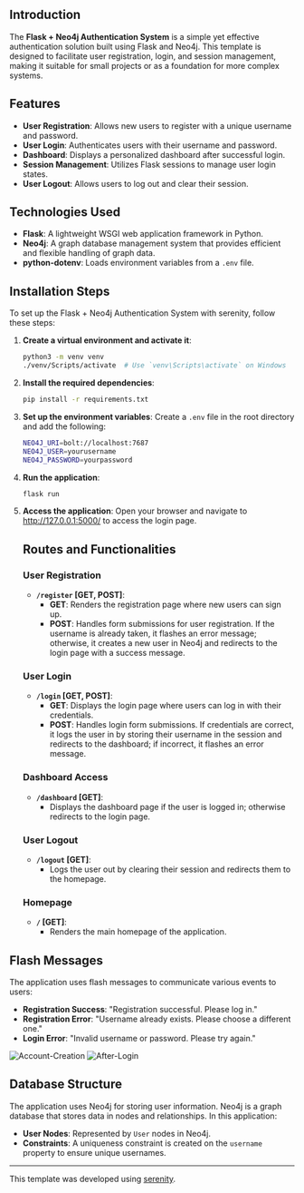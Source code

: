 ## Introduction
The **Flask + Neo4j Authentication System** is a simple yet effective authentication solution built using Flask and Neo4j. This template is designed to facilitate user registration, login, and session management, making it suitable for small projects or as a foundation for more complex systems.

## Features
- **User Registration**: Allows new users to register with a unique username and password.
- **User Login**: Authenticates users with their username and password.
- **Dashboard**: Displays a personalized dashboard after successful login.
- **Session Management**: Utilizes Flask sessions to manage user login states.
- **User Logout**: Allows users to log out and clear their session.

## Technologies Used
- **Flask**: A lightweight WSGI web application framework in Python.
- **Neo4j**: A graph database management system that provides efficient and flexible handling of graph data.
- **python-dotenv**: Loads environment variables from a `.env` file.

## Installation Steps
To set up the Flask + Neo4j Authentication System with serenity, follow these steps:

1. **Create a virtual environment and activate it**:
   ```bash
   python3 -m venv venv
   ./venv/Scripts/activate  # Use `venv\Scripts\activate` on Windows
   ```
2. **Install the required dependencies**:
   ```bash
   pip install -r requirements.txt
   ```
3. **Set up the environment variables**:
   Create a `.env` file in the root directory and add the following:
   ```bash
   NEO4J_URI=bolt://localhost:7687
   NEO4J_USER=yourusername
   NEO4J_PASSWORD=yourpassword
   ```
4. **Run the application**:
   ```bash
   flask run
   ```
5. **Access the application**:
   Open your browser and navigate to http://127.0.0.1:5000/ to access the login page.

   ## Routes and Functionalities

   ### User Registration
   - **`/register` [GET, POST]**:
     - **GET**: Renders the registration page where new users can sign up.
     - **POST**: Handles form submissions for user registration. If the username is already taken, it flashes an error message; otherwise, it creates a new user in Neo4j and redirects to the login page with a success message.
   
   ### User Login
   - **`/login` [GET, POST]**:
     - **GET**: Displays the login page where users can log in with their credentials.
     - **POST**: Handles login form submissions. If credentials are correct, it logs the user in by storing their username in the session and redirects to the dashboard; if incorrect, it flashes an error message.
   
   ### Dashboard Access
   - **`/dashboard` [GET]**:
     - Displays the dashboard page if the user is logged in; otherwise redirects to the login page.
   
   ### User Logout
   - **`/logout` [GET]**:
     - Logs the user out by clearing their session and redirects them to the homepage.
   
   ### Homepage
   - **`/` [GET]**:
     - Renders the main homepage of the application.

## Flash Messages
The application uses flash messages to communicate various events to users:

- **Registration Success**: "Registration successful. Please log in."
- **Registration Error**: "Username already exists. Please choose a different one."
- **Login Error**: "Invalid username or password. Please try again."

![Account-Creation](https://github.com/user-attachments/assets/845c4c90-26c3-446f-9644-7e8001c52864)
![After-Login](https://github.com/user-attachments/assets/9b0e46b2-8938-477b-8520-03ef015afbd7)

## Database Structure
The application uses Neo4j for storing user information. Neo4j is a graph database that stores data in nodes and relationships. In this application:

- **User Nodes**: Represented by `User` nodes in Neo4j.
- **Constraints**: A uniqueness constraint is created on the `username` property to ensure unique usernames.

---

This template was developed using [serenity](https://github.com/Abhishek-Mallick/serenity).